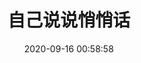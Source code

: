 ---
title: 自己说说悄悄话
date: 2020-09-16 00:58:58
type: artitalk
top_img: https://res.cloudinary.com/dt3vcmqdt/image/upload/v1611226160/MyImg/atv.png
---